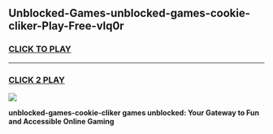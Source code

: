 
## Unblocked-Games-unblocked-games-cookie-cliker-Play-Free-vlq0r
<h3>
<a href="https://premium76.site?title=unblocked-games-cookie-cliker&ref=20M">CLICK TO PLAY</a></h3>
<hr>

<h3>
<a href="https://premium76.site?title=unblocked-games-cookie-cliker&ref=20M">CLICK 2 PLAY</a>
  
</h3>

<a href="https://premium76.site?title=unblocked-games-cookie-cliker&ref=19M"><img src="https://clearcache.store/games.png"></a>


**unblocked-games-cookie-cliker games unblocked: Your Gateway to Fun and Accessible Online Gaming**
